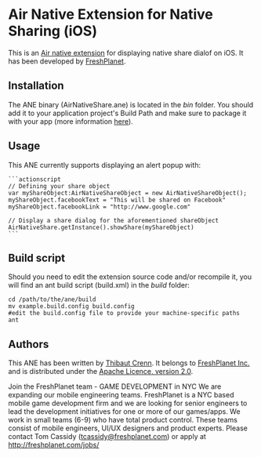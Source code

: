 Air Native Extension for Native Sharing (iOS)
======================================

This is an [Air native extension](http://www.adobe.com/devnet/air/native-extensions-for-air.html) for displaying native share dialof on iOS. It has been developed by [FreshPlanet](http://freshplanet.com).


Installation
---------

The ANE binary (AirNativeShare.ane) is located in the *bin* folder. You should add it to your application project's Build Path and make sure to package it with your app (more information [here](http://help.adobe.com/en_US/air/build/WS597e5dadb9cc1e0253f7d2fc1311b491071-8000.html)).


Usage
-----

This ANE currently supports displaying an alert popup with:
    
    ```actionscript
    // Defining your share object
    var myShareObject:AirNativeShareObject = new AirNativeShareObject();
    myShareObject.facebookText = "This will be shared on Facebook"
    myShareObject.facebookLink = "http://www.google.com"

    // Display a share dialog for the aforementioned shareObject
    AirNativeShare.getInstance().showShare(myShareObject)
    ```


Build script
---------

Should you need to edit the extension source code and/or recompile it, you will find an ant build script (build.xml) in the *build* folder:

    cd /path/to/the/ane/build
    mv example.build.config build.config
    #edit the build.config file to provide your machine-specific paths
    ant


Authors
------

This ANE has been written by [Thibaut Crenn](https://github.com/FreshTiti). It belongs to [FreshPlanet Inc.](http://freshplanet.com) and is distributed under the [Apache Licence, version 2.0](http://www.apache.org/licenses/LICENSE-2.0).


Join the FreshPlanet team - GAME DEVELOPMENT in NYC
We are expanding our mobile engineering teams.
FreshPlanet is a NYC based mobile game development firm and we are looking for senior engineers to lead the development initiatives for one or more of our games/apps. We work in small teams (6-9) who have total product control.  These teams consist of mobile engineers, UI/UX designers and product experts.
Please contact Tom Cassidy (tcassidy@freshplanet.com) or apply at http://freshplanet.com/jobs/
